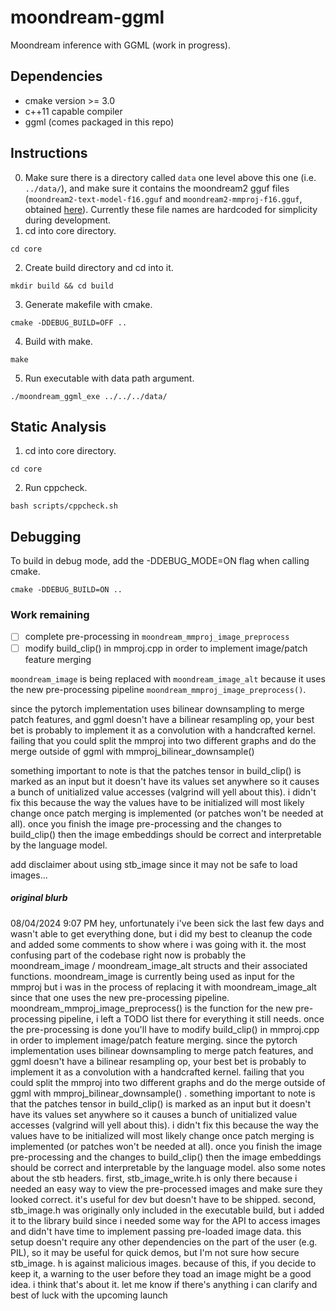 # moondream-ggml

Moondream inference with GGML (work in progress).

## Dependencies

- cmake version >= 3.0
- c++11 capable compiler
- ggml (comes packaged in this repo)

## Instructions

0. Make sure there is a directory called `data` one level above this one (i.e. `../data/`),
   and make sure it contains the moondream2 gguf files
   (`moondream2-text-model-f16.gguf` and `moondream2-mmproj-f16.gguf`, obtained
   [here](https://huggingface.co/vikhyatk/moondream2/tree/fa8398d264205ac3890b62e97d3c588268ed9ec4)).
   Currently these file names are hardcoded for simplicity during development.
1. cd into core directory.

```
cd core
```

2. Create build directory and cd into it.

```
mkdir build && cd build
```

3. Generate makefile with cmake.

```
cmake -DDEBUG_BUILD=OFF ..
```

4. Build with make.

```
make
```

5. Run executable with data path argument.

```
./moondream_ggml_exe ../../../data/
```

## Static Analysis

1. cd into core directory.

```
cd core
```

2. Run cppcheck.

```
bash scripts/cppcheck.sh
```

## Debugging

To build in debug mode, add the -DDEBUG_MODE=ON flag when calling cmake.

```
cmake -DDEBUG_BUILD=ON ..
```

### Work remaining

- [ ] complete pre-processing in `moondream_mmproj_image_preprocess`
- [ ] modify build_clip() in mmproj.cpp in order to implement image/patch feature merging

`moondream_image` is being replaced with `moondream_image_alt` because it uses the new pre-processing pipeline `moondream_mmproj_image_preprocess()`.

since the pytorch implementation uses bilinear downsampling to merge patch features, and ggml doesn't have a bilinear resampling op, your best bet is probably to implement it as a convolution with a handcrafted kernel. failing that you could split the mmproj into two different graphs and do the merge outside of ggml with mmproj_bilinear_downsample()

something important to note is that the patches tensor in build_clip() is marked as an input but it doesn't have its values set anywhere so it causes a bunch of unitialized value accesses (valgrind will yell about this). i didn't fix this because the way the values have to be initialized will most likely change once patch merging is implemented (or patches won't be needed at all). once you finish the image pre-processing and the changes to build_clip() then the image embeddings should be correct and interpretable by the language model.

add disclaimer about using stb_image since it may not be safe to load images...

##### original blurb

08/04/2024 9:07 PM hey, unfortunately i've been sick the last few days and wasn't able to get everything done, but i did my best to cleanup the code and added some comments to show where i was going with it. the most confusing part of the codebase right now is probably the moondream_image / moondream_image_alt structs and their associated functions. moondream_image is currently being used as input for the mmproj but i was in the process of replacing it with moondream_image_alt since that one uses the new pre-processing pipeline. moondream_mmproj_image_preprocess() is the function for the new pre-processing pipeline, i left a TODO list there for everything it still needs. once the pre-processing is done you'll have to modify build_clip() in mmproj.cpp in order to implement image/patch feature merging. since the pytorch implementation uses bilinear downsampling to merge patch features, and ggml doesn't have a bilinear resampling op, your best bet is probably to implement it as a convolution with a handcrafted kernel. failing that you could split the mmproj into two different graphs and do the merge outside of ggml with mmproj_bilinear_downsample() . something important to note is that the patches tensor in build_clip() is marked as an input but it doesn't have its values set anywhere so it causes a bunch of unitialized value accesses (valgrind will yell about this). i didn't fix this because the way the values have to be initialized will most likely change once patch merging is implemented (or patches won't be needed at all). once you finish the image pre-processing and the changes to build_clip() then the image embeddings should be correct and interpretable by the language model. also some notes about the stb headers. first, stb_image_write.h is only there because i needed an easy way to view the pre-processed images and make sure they looked correct. it's useful for dev but doesn't have to be shipped. second, stb_image.h was originally only included in the executable build, but i added it to the library build since i needed some way for the API to access images and didn't have time to implement passing pre-loaded image data. this setup doesn't require any other dependencies on the part of the user (e.g. PIL), so it may be useful for quick demos, but I'm not sure how secure stb_image. h is against malicious images. because of this, if you decide to keep it, a warning to the user before they toad an image might be a good idea. i think that's about it. let me know if there's anything i can clarify and best of luck with the upcoming launch
